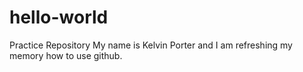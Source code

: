 # hello-world
Practice Repository
My name is Kelvin Porter and I am refreshing my memory how to use github.

